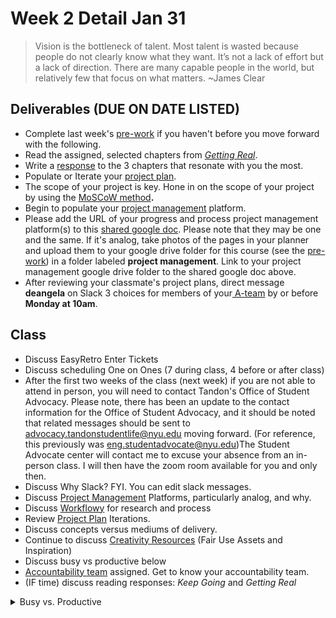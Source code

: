 # Week 2 Detail Jan 31

> Vision is the bottleneck of talent. Most talent is wasted because people do not clearly know what they want. It’s not a lack of effort but a lack of direction. There are many capable people in the world, but relatively few that focus on what matters. \~James Clear

## Deliverables (DUE ON DATE LISTED)

* Complete last week's [pre-work](../pre-work.md) if you haven't before you move forward with the following.
* Read the assigned, selected chapters from [_Getting Real_](../assignments/getting-real-readings.md).&#x20;
* Write a [response](../assignments/responses.md) to the 3 chapters that resonate with you the most.
* Populate or Iterate your [project plan](../assignments/project\_plan/).
* The scope of your project is key. Hone in on the scope of your project by using the [MoSCoW method](https://en.wikipedia.org/wiki/MoSCoW\_method)**.**&#x20;
* Begin to populate your [project management](../assignments/website.md) platform.&#x20;
* Please add the URL of your progress and process project management platform(s) to this [shared google doc](https://docs.google.com/document/d/1elrWEXkkqw9J00IAxHJVk38GcK-rxs0C\_QGn\_0UWCzU/edit). Please note that they may be one and the same. If it's analog, take photos of the pages in your planner and upload them to your google drive folder for this course (see the [pre-work](../pre-work.md)) in a folder labeled **project management**. Link to your project management google drive folder to the shared google doc above.&#x20;
* After reviewing your classmate's project plans, direct message **deangela** on Slack 3 choices for members of your[ A-team](../assignments/accountability\_partner.md) by or before **Monday at 10am**.

## Class

* Discuss EasyRetro Enter Tickets
* Discuss scheduling One on Ones (7 during class, 4 before or after class)
* After the first two weeks of the class (next week) if you are not able to attend in person, you will need to contact Tandon's Office of Student Advocacy. Please note, there has been an update to the contact information for the Office of Student Advocacy, and it should be noted that related messages should be sent to [advocacy.tandonstudentlife@nyu.edu](mailto:advocacy.tandonstudentlife@nyu.edu) moving forward. (For reference, this previously was [eng.studentadvocate@nyu.edu](mailto:eng.studentadvocate@nyu.edu))The Student Advocate center will contact me to excuse your absence from an in-person class. I will then have the zoom room available for you and only then.
* Discuss Why Slack? FYI. You can edit slack messages.
* Discuss [Project Management](../assignments/website.md) Platforms, particularly analog, and why.
* Discuss [Workflowy](https://workflowy.com) for research and process
* Review [Project Plan](../assignments/project\_plan/) Iterations.&#x20;
* Discuss concepts versus mediums of delivery.
* Continue to discuss [Creativity Resources](../resources/creativity-resources.md) (Fair Use Assets and Inspiration)
* Discuss busy vs productive below
* [Accountability team](../assignments/accountability\_partner.md) assigned. Get to know your accountability team.
* (IF time) discuss reading responses: _Keep Going_ and _Getting Real_

<details>

<summary>Busy vs. Productive</summary>

Being productive does not mean working 24/7. It means working effectively within the shortest amount of time.

* Being busy feels urgent. Being productive feels effective.
* Being busy is frantic and multitasking. Being productive is focused.
* Being busy is working harder. Being productive is working smarter.
* **Being busy is fueled by perfectionism. Being productive is fueled by purpose.**
* **Being busy says yes quickly and takes on more than one can handle. Being productive thinks carefully before taking on more tasks.**
* **Being busy talks about the little time they have. Being productive makes time for what is important.**

_Source: Nawal Mustafa, @_[_TheBrainCoach_](https://www.instagram.com/thebraincoach) __&#x20;

</details>



